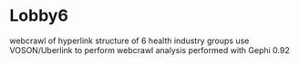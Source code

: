 # Lobby6
webcrawl of hyperlink structure of 6 health industry groups
use VOSON/Uberlink to perform webcrawl
analysis performed with Gephi 0.92
